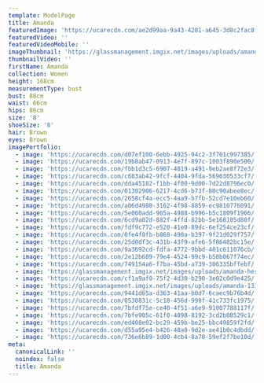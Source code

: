 ```yaml
---
template: ModelPage
title: Amanda
featuredImage: 'https://ucarecdn.com/ae2d99aa-9a43-4281-a645-3d8c2fac8fae/'
featuredVideo: ''
featuredVideoMobile: ''
imageThumbnail: 'https://glassmanagement.imgix.net/images/uploads/amanda-her-shadow-yes.jpg'
thumbnailVideo: ''
firstName: Amanda
collection: Women
height: 168cm
measurementType: bust
bust: 88cm
waist: 66cm
hips: 86cm
size: '8'
shoeSize: '8'
hair: Brown
eyes: Brown
imagePortfolio:
  - image: 'https://ucarecdn.com/d07ef100-6ebb-4925-94c2-3f701c997385/'
  - image: 'https://ucarecdn.com/19b8ab47-0913-4e7f-897c-1003f890e500/'
  - image: 'https://ucarecdn.com/fbb1d3c5-6907-4819-a491-9eb2ae8f72e3/'
  - image: 'https://ucarecdn.com/c683ab42-9fcf-4404-9fda-569630533cf7/'
  - image: 'https://ucarecdn.com/dda45182-f1bb-4f00-9d00-7d22d8796ec0/'
  - image: 'https://ucarecdn.com/01302906-6217-4cd6-b73f-80c90abee8ec/'
  - image: 'https://ucarecdn.com/2658cf4a-ecc5-4aa9-b7fb-52cd7e10eb60/'
  - image: 'https://ucarecdn.com/a06d4980-3162-4f98-8859-ec9810776091/'
  - image: 'https://ucarecdn.com/5e060add-965a-4988-b996-b5c1809f1966/'
  - image: 'https://ucarecdn.com/6cd9a02d-882f-4ffd-82bb-5e168105d80f/'
  - image: 'https://ucarecdn.com/fdf9c772-e520-41e0-89dc-6ef254ce23cf/'
  - image: 'https://ucarecdn.com/0fe4f0fb-b868-490a-b397-9f21d029f757/'
  - image: 'https://ucarecdn.com/25d0df3c-431b-43f9-afe6-5f86482bc15e/'
  - image: 'https://ucarecdn.com/9a3692cd-fdfa-4772-9bbd-401c611076cb/'
  - image: 'https://ucarecdn.com/2e12b609-79e4-4524-99c9-b50b067f74ec/'
  - image: 'https://ucarecdn.com/749154a6-f7ba-45bd-a739-306335bffebf/'
  - image: 'https://glassmanagement.imgix.net/images/uploads/amanda-her-shadow-yes.jpg'
  - image: 'https://ucarecdn.com/cf1a9af0-75f2-4d30-b290-3e02c0d9e425/'
  - image: 'https://glassmanagement.imgix.net/images/uploads/amanda-13131313.jpg'
  - image: 'https://ucarecdn.com/9441d65a-d363-41aa-b0d7-6caec9b76b4d/'
  - image: 'https://ucarecdn.com/0530831c-5c18-456d-998f-41c733fc1975/'
  - image: 'https://ucarecdn.com/7bfdf75e-ce40-4f51-a6e9-91007788117f/'
  - image: 'https://ucarecdn.com/7bfe905c-61f0-4098-8192-3cd2b08529c1/'
  - image: 'https://ucarecdn.com/ed408e02-bc29-459b-be25-bbc49859f2fd/'
  - image: 'https://ucarecdn.com/d55a95e4-b426-48a0-9d2e-ae41b0c4dbdd/'
  - image: 'https://ucarecdn.com/736e6b89-1d00-4cb4-8a78-59ef2f7be10d/'
meta:
  canonicalLink: ''
  noindex: false
  title: Amanda
---
```


